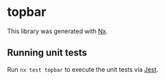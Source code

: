 # topbar

This library was generated with [Nx](https://nx.dev).

## Running unit tests

Run `nx test topbar` to execute the unit tests via [Jest](https://jestjs.io).
